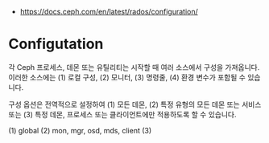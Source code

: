 - https://docs.ceph.com/en/latest/rados/configuration/

# Configutation

각 Ceph 프로세스, 데몬 또는 유틸리티는 시작할 때 여러 소스에서 구성을 가져옵니다. 이러한 소스에는 (1) 로컬 구성, (2) 모니터, (3) 명령줄, (4) 환경 변수가 포함될 수 있습니다.

구성 옵션은 전역적으로 설정하여 (1) 모든 데몬, (2) 특정 유형의 모든 데몬 또는 서비스 또는 (3) 특정 데몬, 프로세스 또는 클라이언트에만 적용하도록 할 수 있습니다.

(1) global
(2) mon, mgr, osd, mds, client
(3)